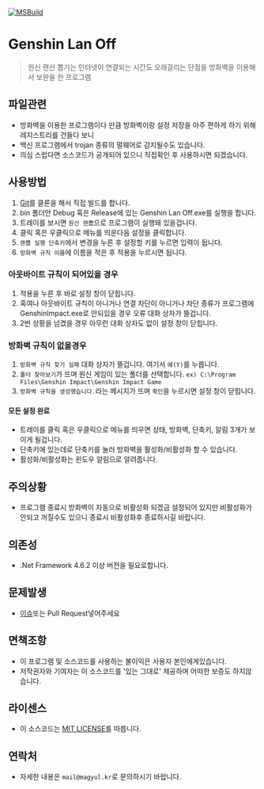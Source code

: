 [![MSBuild](https://github.com/MaGyul/Genshin-Lan-Off/actions/workflows/msbuild.yml/badge.svg)](https://github.com/MaGyul/Genshin-Lan-Off/actions/workflows/msbuild.yml)

# Genshin Lan Off
> 원신 랜선 뽑기는 인터넷이 연결되는 시간도 오래걸리는 단점을 방화벽을 이용해서 보완을 한 프로그램


## 파일관련
- 방화벽을 이용한 프로그램이다 만큼 방화벽이랑 설정 저장을 아주 편하게 하기 위해 레지스트리를 건들다 보니
- 백신 프로그램에서 trojan 종류의 멀웨어로 감지될수도 있습니다.
- 의심 스럽다면 소스코드가 공개되어 있으니 직접확인 후 사용하시면 되겠습니다.


## 사용방법
1. [Git](https://github.com/MaGyul/Genshin-Lan-Off.git)를 클론을 해서 직접 빌드를 합니다.
2. bin 폴더안 Debug 혹은 Release에 있는 Genshin Lan Off.exe를 실행을 합니다.
3. 트레이를 보시면 `원신 랜뽑`으로 프로그램이 실행돼 있을겁니다.
4. 클릭 혹은 우클릭으로 메뉴를 띄운다음 설정을 클릭합니다.
5. `랜뽑 실행 단축키`에서 변경을 누른 후 설정할 키를 누르면 입력이 됩니다.
6. `방화벽 규칙 이름`에 이름을 적은 후 적용을 누르시면 됩니다.
### 아웃바이트 규칙이 되어있을 경우
1. 적용을 누른 후 바로 설정 창이 닫힙니다.
2. 혹여나 아웃바이트 규칙이 아니거나 연결 차단이 아니거나 차단 종류가 프로그램에 GenshinImpact.exe로 안되있을 경우 오류 대화 상자가 뜰겁니다.
3. 2번 상황을 넘겼을 경우 아무런 대화 상자도 없이 설정 창이 닫힙니다.
### 방화벽 규칙이 없을경우
1. `방화벽 규칙 찾기 실패` 대화 상자가 뜰겁니다. 여기서 `예(Y)`를 누릅니다.
2. `폴더 찾아보기`가 뜨며 원신 게임이 있는 폴더를 선택합니다. `ex) C:\Program Files\Genshin Impact\Genshin Impact Game`
3. `방화벽 규칙을 생성했습니다.`라는 메시지가 뜨며 `확인`을 누르시면 설정 창이 닫힙니다.
#### 모든 설정 완료
- 트레이를 클릭 혹은 우클릭으로 메뉴를 띄우면 상태, 방화벽, 단축키, 알림 3개가 보이게 될겁니다.
- 단축키에 있는데로 단축키를 눌러 방화벽을 활성화/비활성화 할 수 있습니다.
- 활성화/비활성화는 윈도우 알림으로 알려줍니다.

## 주의상황
- 프로그램 종료시 방화벽이 자동으로 비활성화 되겠금 설정되어 있지만 비활성화가 안되고 꺼질수도 있으니 종료시 비활성화후 종료하시길 바랍니다.

## 의존성
- .Net Framework 4.6.2 이상 버전을 필요로합니다.


## 문제발생
- [이슈](https://github.com/MaGyul/Genshin-Lan-Off/issues)또는 Pull Request넣어주세요


## 면책조항
- 이 프로그램 및 소스코드를 사용하는 불이익은 사용자 본인에게있습니다.  
- 저작권자와 기여자는 이 소스코드를 '있는 그대로' 제공하며 어떠한 보증도 하지않습니다.


## 라이센스
- 이 소스코드는 [MIT LICENSE](LICENSE)를 따릅니다.


## 연락처
- 자세한 내용은 `mail@magyul.kr`로 문의하시기 바랍니다.
